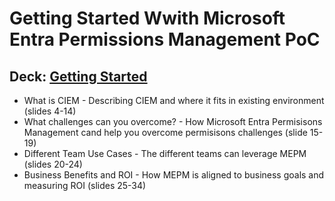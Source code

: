 # Getting Started Wwith Microsoft Entra Permissions Management PoC

## Deck: [Getting Started](https://github.com/microsoft/EntraIDGovernance-Training/blob/main/EPMPOC/01-MEPM_PoC_Getting_Started/01-MEPM_PoC_Getting_Started.pdf)

- What is CIEM - Describing CIEM and where it fits in existing environment (slides 4-14)
- What challenges can you overcome? - How Microsoft Entra Permisisons Management cand help you overcome permisisons challenges (slide 15-19)
- Different Team Use Cases - The different teams can leverage MEPM (slides 20-24)
- Business Benefits and ROI - How MEPM is aligned to business goals and measuring ROI (slides 25-34)
